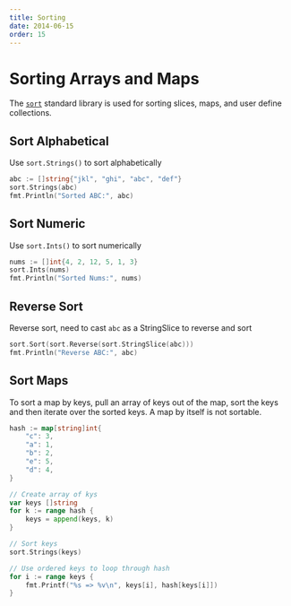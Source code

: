 ```yaml
---
title: Sorting
date: 2014-06-15
order: 15
---
```


# Sorting Arrays and Maps

The [`sort`](https://golang.org/pkg/sort/) standard library is used for sorting slices, maps, and user define collections.

## Sort Alphabetical

Use `sort.Strings()` to sort alphabetically

```go
abc := []string{"jkl", "ghi", "abc", "def"}
sort.Strings(abc)
fmt.Println("Sorted ABC:", abc)
```

## Sort Numeric

Use `sort.Ints()` to sort numerically

```go
nums := []int{4, 2, 12, 5, 1, 3}
sort.Ints(nums)
fmt.Println("Sorted Nums:", nums)
```

## Reverse Sort

Reverse sort, need to cast `abc` as a StringSlice to reverse and sort

```go
sort.Sort(sort.Reverse(sort.StringSlice(abc)))
fmt.Println("Reverse ABC:", abc)
```

## Sort Maps

To sort a map by keys, pull an array of keys out of the map, sort the keys and then iterate over the sorted keys. A map by itself is not sortable.

```go
hash := map[string]int{
	"c": 3,
	"a": 1,
	"b": 2,
	"e": 5,
	"d": 4,
}

// Create array of kys
var keys []string
for k := range hash {
	keys = append(keys, k)
}

// Sort keys
sort.Strings(keys)

// Use ordered keys to loop through hash
for i := range keys {
	fmt.Printf("%s => %v\n", keys[i], hash[keys[i]])
}
```
